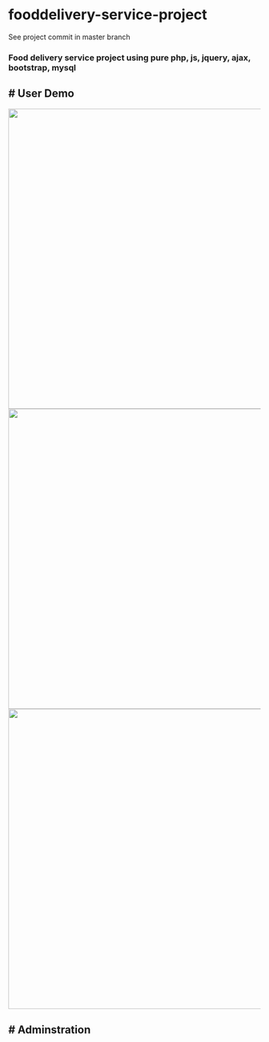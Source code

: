 # fooddelivery-service-project
See project commit in master branch
<h3>Food delivery service project using pure php, js, jquery, ajax, bootstrap, mysql</h3>
<h2># User Demo</h2>
<img src="https://user-images.githubusercontent.com/130377420/235922496-cccbc002-7dbe-43ab-ae8a-a8b032fa1d9f.png" width="600px"/>
<img src="https://user-images.githubusercontent.com/130377420/235924150-22ed3d7d-fd78-4c72-a194-dfea47d24206.png" width="600px"/>
<img src="https://user-images.githubusercontent.com/130377420/235925902-55ba65e4-9f42-4fc1-803b-3dfb9ae40e90.png" width="600px"/>
<h2># Adminstration</h2>
